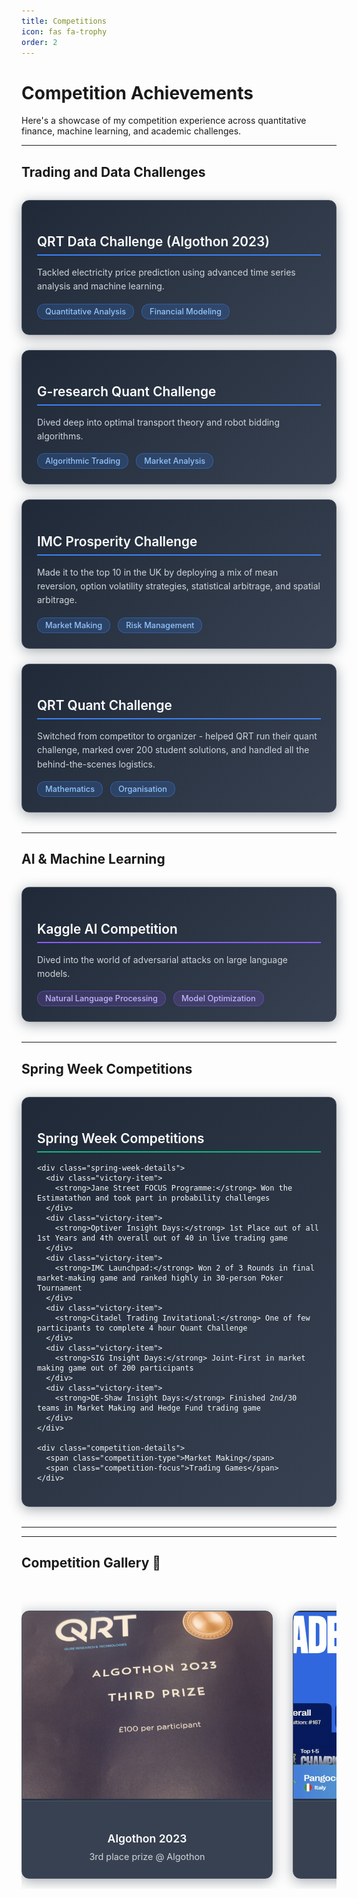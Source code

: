 ```yaml
---
title: Competitions
icon: fas fa-trophy
order: 2
---
```


# Competition Achievements

Here's a showcase of my competition experience across quantitative finance, machine learning, and academic challenges.

---

## Trading and Data Challenges

<div class="competition-section">
  <div class="competition-card quant">
    <h3>QRT Data Challenge (Algothon 2023)</h3>
    <p>Tackled electricity price prediction using advanced time series analysis and machine learning.</p>
    <div class="competition-details">
      <span class="competition-type">Quantitative Analysis</span>
      <span class="competition-focus">Financial Modeling</span>
    </div>
  </div>

  <div class="competition-card quant">
    <h3>G-research Quant Challenge</h3>
    <p>Dived deep into optimal transport theory and robot bidding algorithms.</p>
    <div class="competition-details">
      <span class="competition-type">Algorithmic Trading</span>
      <span class="competition-focus">Market Analysis</span>
    </div>
  </div>

  <div class="competition-card quant">
    <h3>IMC Prosperity Challenge</h3>
    <p>Made it to the top 10 in the UK by deploying a mix of mean reversion, option volatility strategies, statistical arbitrage, and spatial arbitrage.</p>
    <div class="competition-details">
      <span class="competition-type">Market Making</span>
      <span class="competition-focus">Risk Management</span>
    </div>
  </div>

  <div class="competition-card quant">
    <h3>QRT Quant Challenge</h3>
    <p>Switched from competitor to organizer - helped QRT run their quant challenge, marked over 200 student solutions, and handled all the behind-the-scenes logistics.</p>
    <div class="competition-details">
      <span class="competition-type">Mathematics</span>
      <span class="competition-focus">Organisation</span>
    </div>
  </div>
</div>

---

## AI & Machine Learning

<div class="competition-section">
  <div class="competition-card ai">
    <h3>Kaggle AI Competition</h3>
    <p>Dived into the world of adversarial attacks on large language models.</p>
    <div class="competition-details">
      <span class="competition-type">Natural Language Processing</span>
      <span class="competition-focus">Model Optimization</span>
    </div>
  </div>
</div>

---

## Spring Week Competitions

<div class="competition-section">
  <div class="competition-card spring">
    <h3>Spring Week Competitions</h3>
    
    <div class="spring-week-details">
      <div class="victory-item">
        <strong>Jane Street FOCUS Programme:</strong> Won the Estimatathon and took part in probability challenges
      </div>
      <div class="victory-item">
        <strong>Optiver Insight Days:</strong> 1st Place out of all 1st Years and 4th overall out of 40 in live trading game
      </div>
      <div class="victory-item">
        <strong>IMC Launchpad:</strong> Won 2 of 3 Rounds in final market-making game and ranked highly in 30-person Poker Tournament
      </div>
      <div class="victory-item">
        <strong>Citadel Trading Invitational:</strong> One of few participants to complete 4 hour Quant Challenge
      </div>
      <div class="victory-item">
        <strong>SIG Insight Days:</strong> Joint-First in market making game out of 200 participants
      </div>
      <div class="victory-item">
        <strong>DE-Shaw Insight Days:</strong> Finished 2nd/30 teams in Market Making and Hedge Fund trading game
      </div>
    </div>
    
    <div class="competition-details">
      <span class="competition-type">Market Making</span>
      <span class="competition-focus">Trading Games</span>
    </div>
  </div>
</div>

---



---

## Competition Gallery 📸

<div class="competition-gallery">
  <div class="gallery-grid">
    <div class="gallery-item">
      <img src="/assets/img/qrtdatawin.png" alt="Algothon 2023 Achievement" />
      <div class="gallery-caption">
        <h4>Algothon 2023</h4>
        <p>3rd place prize @ Algothon</p>
      </div>
    </div>
    <div class="gallery-item">
      <img src="/assets/img/imcprosperity.png" alt="IMC Prosperity Challenge" />
      <div class="gallery-caption">
        <h4>IMC Prosperity Challenge</h4>
        <p>167th/~10000 teams</p>
      </div>
    </div>
    <div class="gallery-item">
      <img src="/assets/img/qrtquantchallenge.png" alt="QRT Quant Challenge" />
      <div class="gallery-caption">
        <h4>QRT Quant Challenge</h4>
        <p>Winners Photo</p>
      </div>
    </div>
    <div class="gallery-item">
      <img src="/assets/img/qrtchallengeleaderboard.png" alt="QRT Challenge Leaderboard" />
      <div class="gallery-caption">
        <h4>QRT Challenge Leaderboard</h4>
        <p>Final Sharpe Ratios of top teams (sel4)</p>
      </div>
    </div>
  </div>
</div>

<style>
.competition-section {
  margin: 2rem 0;
}

.competition-card {
  background: linear-gradient(135deg, #1f2937 0%, #374151 100%);
  border: 1px solid #4b5563;
  border-radius: 12px;
  padding: 1.5rem;
  margin-bottom: 1.5rem;
  box-shadow: 0 4px 20px rgba(31, 41, 55, 0.4);
  transition: transform 0.2s ease, box-shadow 0.2s ease;
  color: #f9fafb;
}

/* Dark mode support */
.dark .competition-card,
[data-theme="dark"] .competition-card,
.theme-dark .competition-card,
html[data-theme="dark"] .competition-card,
body.dark .competition-card,
body[data-theme="dark"] .competition-card {
  background: linear-gradient(135deg, #1f2937 0%, #374151 100%) !important;
  border: 1px solid #4b5563 !important;
  box-shadow: 0 4px 20px rgba(31, 41, 55, 0.4) !important;
  color: #f9fafb !important;
}

.dark .competition-card h3,
[data-theme="dark"] .competition-card h3,
.theme-dark .competition-card h3,
html[data-theme="dark"] .competition-card h3,
body.dark .competition-card h3,
body[data-theme="dark"] .competition-card h3 {
  color: #ffffff !important;
}

.dark .competition-card p,
[data-theme="dark"] .competition-card p,
.theme-dark .competition-card p,
html[data-theme="dark"] .competition-card p,
body.dark .competition-card p,
body[data-theme="dark"] .competition-card p {
  color: #d1d5db !important;
}

.dark .competition-card strong,
[data-theme="dark"] .competition-card strong,
.theme-dark .competition-card strong,
html[data-theme="dark"] .competition-card strong,
body.dark .competition-card strong,
body[data-theme="dark"] .competition-card strong {
  color: #ffffff !important;
}

.competition-card:hover {
  transform: translateY(-2px);
  box-shadow: 0 8px 15px rgba(0, 0, 0, 0.1);
}

.competition-card h3 {
  color: #ffffff;
  margin-bottom: 1rem;
  font-size: 1.3rem;
  font-weight: 600;
  border-bottom: 2px solid #d97706;
  padding-bottom: 0.5rem;
}

.competition-card.quant h3 {
  border-bottom-color: #3b82f6;
}

.competition-card.ai h3 {
  border-bottom-color: #8b5cf6;
}

.competition-card.spring h3 {
  border-bottom-color: #10b981;
}

.competition-card.academic h3 {
  border-bottom-color: #f59e0b;
}

.competition-card p {
  color: #d1d5db;
  line-height: 1.6;
  margin-bottom: 1rem;
}



.competition-card strong {
  color: #ffffff;
  font-weight: 600;
}

.competition-details {
  display: flex;
  gap: 0.75rem;
  flex-wrap: wrap;
}

.competition-type, .competition-focus {
  background: rgba(107, 114, 128, 0.2);
  color: #9ca3af;
  padding: 0.25rem 0.75rem;
  border-radius: 12px;
  font-size: 0.8rem;
  font-weight: 500;
  border: 1px solid rgba(107, 114, 128, 0.4);
}

.competition-card.quant .competition-type,
.competition-card.quant .competition-focus {
  background: rgba(59, 130, 246, 0.2);
  color: #93c5fd;
  border: 1px solid rgba(59, 130, 246, 0.4);
}

.competition-card.ai .competition-type,
.competition-card.ai .competition-focus {
  background: rgba(139, 92, 246, 0.2);
  color: #c4b5fd;
  border: 1px solid rgba(139, 92, 246, 0.4);
}

.competition-card.spring .competition-type,
.competition-card.spring .competition-focus {
  background: rgba(16, 185, 129, 0.2);
  color: #6ee7b7;
  border: 1px solid rgba(16, 185, 129, 0.4);
}

.competition-card.academic .competition-type,
.competition-card.academic .competition-focus {
  background: #fed7aa;
  color: #d97706;
}

/* Spring Week Details Styling */
.spring-week-details {
  margin: 1rem 0;
  padding: 1rem;
  background: rgba(16, 185, 129, 0.1);
  border: 1px solid rgba(16, 185, 129, 0.3);
  border-radius: 8px;
}

.victory-item {
  margin-bottom: 0.75rem;
  padding: 0.5rem 0;
  border-bottom: 1px solid rgba(16, 185, 129, 0.2);
  line-height: 1.5;
}

.victory-item:last-child {
  border-bottom: none;
  margin-bottom: 0;
}

.victory-item strong {
  color: #6ee7b7;
  font-weight: 600;
}

@media (max-width: 768px) {
  .competition-details {
    flex-direction: column;
  }
}

/* Competition Gallery Styles */
.competition-gallery {
  margin: 3rem 0;
  text-align: center;
}

.gallery-grid {
  display: flex;
  overflow-x: auto;
  scroll-behavior: smooth;
  gap: 2rem;
  padding: 1rem 0;
  margin-top: 1.5rem;
  scrollbar-width: thin;
  scrollbar-color: #64748b #f1f5f9;
}

.gallery-grid::-webkit-scrollbar {
  height: 8px;
}

.gallery-grid::-webkit-scrollbar-track {
  background: #f1f5f9;
  border-radius: 4px;
}

.gallery-grid::-webkit-scrollbar-thumb {
  background: #64748b;
  border-radius: 4px;
}

.gallery-grid::-webkit-scrollbar-thumb:hover {
  background: #475569;
}

.gallery-item {
  flex: 0 0 auto;
  width: 400px;
  background: linear-gradient(135deg, #1f2937 0%, #374151 100%);
  border: 1px solid #4b5563;
  border-radius: 12px;
  overflow: hidden;
  box-shadow: 0 4px 20px rgba(31, 41, 55, 0.4);
  transition: transform 0.3s ease, box-shadow 0.3s ease;
  position: relative;
}

/* Dark mode support for gallery */
.dark .gallery-item,
[data-theme="dark"] .gallery-item,
.theme-dark .gallery-item,
html[data-theme="dark"] .gallery-item,
body.dark .gallery-item,
body[data-theme="dark"] .gallery-item {
  background: linear-gradient(135deg, #1f2937 0%, #374151 100%) !important;
  border: 1px solid #4b5563 !important;
  box-shadow: 0 4px 20px rgba(31, 41, 55, 0.4) !important;
}

.dark .gallery-caption,
[data-theme="dark"] .gallery-caption,
.theme-dark .gallery-caption,
html[data-theme="dark"] .gallery-caption,
body.dark .gallery-caption,
body[data-theme="dark"] .gallery-caption {
  background: #374151 !important;
  border-top: 1px solid #4b5563 !important;
  color: #f9fafb !important;
}

.dark .gallery-caption h4,
[data-theme="dark"] .gallery-caption h4,
.theme-dark .gallery-caption h4,
html[data-theme="dark"] .gallery-caption h4,
body.dark .gallery-caption h4,
body[data-theme="dark"] .gallery-caption h4 {
  color: #ffffff !important;
}

.dark .gallery-caption p,
[data-theme="dark"] .gallery-caption p,
.theme-dark .gallery-caption p,
html[data-theme="dark"] .gallery-caption p,
body.dark .gallery-caption p,
body[data-theme="dark"] .gallery-caption p {
  color: #d1d5db !important;
}

.gallery-item:hover {
  transform: translateY(-4px);
  box-shadow: 0 8px 20px rgba(0, 0, 0, 0.1);
}

.gallery-item img {
  width: 100%;
  height: 300px;
  object-fit: cover;
  transition: transform 0.3s ease;
}

.gallery-item:hover img {
  transform: scale(1.05);
}

.gallery-caption {
  padding: 1.5rem;
  background: #374151;
  border-top: 1px solid #4b5563;
  color: #f9fafb;
}

.gallery-caption h4 {
  color: #ffffff;
  margin-bottom: 0.5rem;
  font-size: 1.1rem;
  font-weight: 600;
}

.gallery-caption p {
  color: #d1d5db;
  margin: 0;
  font-size: 0.9rem;
  line-height: 1.5;
}

@media (max-width: 768px) {
  .gallery-item {
    width: 300px;
  }
  
  .gallery-item img {
    height: 200px;
  }
  
  .gallery-grid {
    gap: 1rem;
  }
}
</style> 